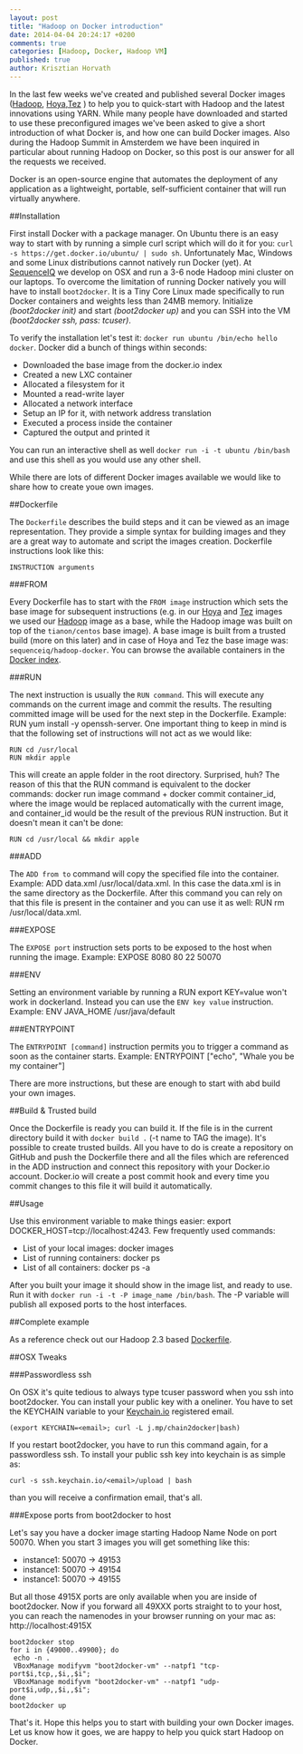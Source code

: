```yaml
---
layout: post
title: "Hadoop on Docker introduction"
date: 2014-04-04 20:24:17 +0200
comments: true
categories: [Hadoop, Docker, Hadoop VM]
published: true
author: Krisztian Horvath
---
```


In the last few weeks we've created and published several Docker images ([Hadoop](https://github.com/sequenceiq/hadoop-docker), [Hoya](https://github.com/sequenceiq/hoya-docker),[Tez](https://github.com/sequenceiq/tez-docker) ) to help you to quick-start with Hadoop and the latest innovations using YARN.
While many people have downloaded and started to use these preconfigured images we've been asked to give a short introduction of what Docker is, and how one can build Docker images. Also during the Hadoop Summit in Amsterdem we have been inquired in particular about running Hadoop on Docker, so this post is our answer for all the requests we received.


Docker is an open-source engine that automates the deployment of any application as a lightweight, portable, self-sufficient container that will run virtually anywhere.

##Installation 

First install Docker with a package manager. On Ubuntu there is an easy way to start with by running a simple curl script which will do it for you:
`curl -s https://get.docker.io/ubuntu/ | sudo sh`. 
Unfortunately Mac, Windows and some Linux distributions cannot natively run Docker (yet). At [SequenceIQ](http://sequenceiq.com/) we develop on OSX and run a 3-6 node Hadoop mini cluster on our laptops. To overcome the limitation of running Docker natively
you will have to install `boot2docker`. It is a Tiny Core Linux made specifically to run Docker containers and weights less than 24MB memory.
Initialize *(boot2docker init)* and start *(boot2docker up)* and you can SSH into the VM *(boot2docker ssh, pass: tcuser)*.

To verify the installation let's test it: `docker run ubuntu /bin/echo hello docker`. Docker did a bunch of things within seconds:

 * Downloaded the base image from the docker.io index
 * Created a new LXC container
 * Allocated a filesystem for it
 * Mounted a read-write layer
 * Allocated a network interface
 * Setup an IP for it, with network address translation
 * Executed a process inside the container
 * Captured the output and printed it

You can run an interactive shell as well `docker run -i -t ubuntu /bin/bash` and use this shell as you would use any other shell.

While there are lots of different Docker images available we would like to share how to create youe own images.
<!-- more -->

##Dockerfile

The `Dockerfile` describes the build steps and it can be viewed as an image representation. They provide a simple syntax for building images and
they are a great way to automate and script the images creation. Dockerfile instructions look like this:
```
INSTRUCTION arguments
```
###FROM

Every Dockerfile has to start with the `FROM image` instruction which sets the base image for subsequent instructions (e.g. in our [Hoya](https://github.com/sequenceiq/hoya-docker) and [Tez](https://github.com/sequenceiq/tez-docker) images we used our [Hadoop](https://github.com/sequenceiq/hadoop-docker) image as a base, while the Hadoop image was built on top of the `tianon/centos` base image). 
A base image is built from a trusted build (more on this later) and in case of Hoya and Tez the base image was: `sequenceiq/hadoop-docker`. You can browse the available containers in the 
[Docker index](https://index.docker.io/).

###RUN

The next instruction is usually the `RUN command`. This will execute any commands on the current image and commit the results. The resulting committed image
will be used for the next step in the Dockerfile. Example: RUN yum install -y openssh-server. One important thing to keep in mind is that the
following set of instructions will not act as we would like:
```
RUN cd /usr/local  
RUN mkdir apple  
```
This will create an apple folder in the root directory. Surprised, huh? The reason of this that the RUN command is equivalent to the docker commands:
docker run image command + docker commit container_id, where the image would be replaced automatically with the current image,
and container_id would be the result of the previous RUN instruction. But it doesn't mean it can't be done:
```
RUN cd /usr/local && mkdir apple
```
###ADD

The `ADD from to` command will copy the specified file into the container. Example:
ADD data.xml /usr/local/data.xml. In this case the data.xml is in the same directory as the Dockerfile. After this command you can rely on that this file
is present in the container and you can use it as well: RUN rm /usr/local/data.xml.

###EXPOSE

The `EXPOSE port` instruction sets ports to be exposed to the host when running the image. Example: EXPOSE 8080 80 22 50070

###ENV

Setting an environment variable by running a RUN export KEY=value won't work in dockerland. Instead you can use the `ENV key value` instruction.
Example: ENV JAVA_HOME /usr/java/default

###ENTRYPOINT

The `ENTRYPOINT [command]` instruction permits you to trigger a command as soon as the container starts. Example: ENTRYPOINT ["echo", "Whale you be my container"]

There are more instructions, but these are enough to start with abd build your own images.

##Build & Trusted build

Once the Dockerfile is ready you can build it. If the file is in the current directory build it with `docker build .` (-t name to TAG the image). It's possible
to create trusted builds. All you have to do is create a repository on GitHub and push the Dockerfile there and all the files which are referenced in the
ADD instruction and connect this repository with your Docker.io account. Docker.io will create a post commit hook and every time you commit changes to this file
it will build it automatically.

##Usage

Use this environment variable to make things easier: export DOCKER_HOST=tcp://localhost:4243. Few frequently used commands:

 * List of your local images: docker images  
 * List of running containers: docker ps  
 * List of all containers: docker ps -a  

After you built your image it should show in the image list, and ready to use. Run it with `docker run -i -t -P image_name /bin/bash`. The -P variable will
publish all exposed ports to the host interfaces.

##Complete example

As a reference check out our Hadoop 2.3 based [Dockerfile](https://github.com/sequenceiq/hadoop-docker).

##OSX Tweaks

###Passwordless ssh

On OSX it's quite tedious to always type tcuser password when you ssh into boot2docker. You can install your public key with a oneliner. You have to set the
KEYCHAIN variable to your [Keychain.io](http://keychain.io) registered email.
```
(export KEYCHAIN=<email>; curl -L j.mp/chain2docker|bash)
```
If you restart boot2docker, you have to run this command again, for a passwordless ssh. To install your public ssh key into keychain is as simple as:
```
curl -s ssh.keychain.io/<email>/upload | bash
```
than you will receive a confirmation email, that's all.

###Expose ports from boot2docker to host

Let's say you have a docker image starting Hadoop Name Node on port 50070. When you start 3 images you will get something like this:

 * instance1: 50070 -> 49153
 * instance1: 50070 -> 49154
 * instance1: 50070 -> 49155

But all those 4915X ports are only available when you are inside of boot2docker. Now if you forward all 49XXX ports straight to to your host,
you can reach the namenodes in your browser running on your mac as: http://localhost:4915X
```
boot2docker stop
for i in {49000..49900}; do
 echo -n .
 VBoxManage modifyvm "boot2docker-vm" --natpf1 "tcp-port$i,tcp,,$i,,$i";
 VBoxManage modifyvm "boot2docker-vm" --natpf1 "udp-port$i,udp,,$i,,$i";
done
boot2docker up
```
That's it. Hope this helps you to start with building your own Docker images. Let us know how it goes, we are happy to help you quick start Hadoop on Docker.
